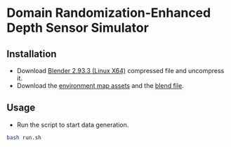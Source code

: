 # Domain Randomization-Enhanced Depth Sensor Simulator 

## Installation
- Download [Blender 2.93.3 (Linux X64)](https://download.blender.org/release/Blender2.93/blender-2.93.3-linux-x64.tar.xz) compressed file and uncompress it.
- Download the [environment map assets](https://mirrors.pku.edu.cn/dl_release/DREDS_ECCV2022/simulator/envmap_lib.tar.gz) and the [blend file](https://mirrors.pku.edu.cn/dl_release/DREDS_ECCV2022/simulator/material_lib_v2.blend).

## Usage
- Run the script to start data generation.
```bash 
bash run.sh

```